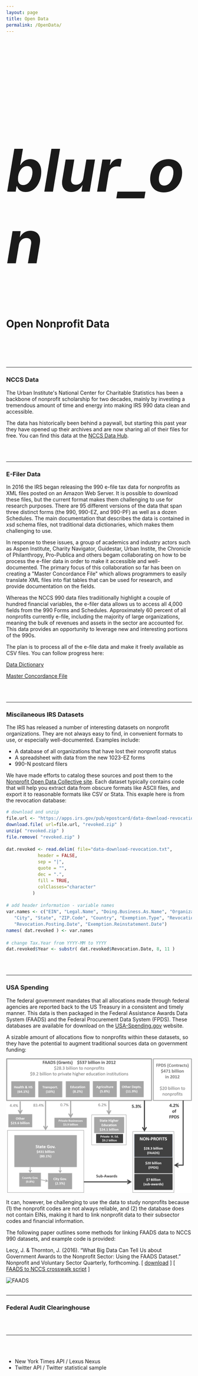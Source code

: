 ```yaml
---
layout: page
title: Open Data
permalink: /OpenData/
---
```


<br>
<br>

<div class="icon-block">
   <h1 class="center black-text" style="font-size:160px;"><i class="large material-icons">blur_on</i></h1>
   <h1 class="center orange-text">Open Nonprofit Data</h1>
</div>


<br>
<br>
<br>
<br>








------------------------------------------  

### NCCS Data

The Urban Institute's National Center for Charitable Statistics has been a backbone of nonprofit scholarship for two decades, mainly by investing a tremendous amount of time and energy into making IRS 990 data clean and accessible. 

The data has historically been behind a paywall, but starting this past year they have opened up their archives and are now sharing all of their files for free. You can find this data at the [NCCS Data Hub](http://nccs-data.urban.org/index.php).

<br>
<br>

------------------------------------------  

### E-Filer Data

In 2016 the IRS began releasing the 990 e-file tax data for nonprofits as XML files posted on an Amazon Web Server. It is possible to download these files, but the current format makes them challenging to use for research purposes. There are 95 different versions of the data that span three distinct forms (the 990, 990-EZ, and 990-PF) as well as a dozen Schedules. The main documentation that describes the data is contained in xsd schema files, not traditional data dictionaries, which makes them challenging to use.

In response to these issues, a group of academics and industry actors such as Aspen Institute, Charity Navigator, Guidestar, Urban Instite, the Chronicle of Philanthropy, Pro-Publica and others begam collaborating on how to be process the e-filer data in order to make it accessible and well-documented. The primary focus of this collaboration so far has been on creating a "Master Concordance File" which allows programmers to easily translate XML files into flat tables that can be used for research, and provide documentation on the fields. 

Whereas the NCCS 990 data files tradiitionally highlight a couple of hundred financial variables, the e-filer data allows us to access all 4,000 fields from the 990 Forms and Schedules. Approximately 60 percent of all nonprofits currently e-file, including the majority of large organizations, meaning the bulk of revenues and assets in the sector are accounted for. This data provides an opportunity to leverage new and interesting portions of the 990s.

The plan is to process all of the e-file data and make it freely available as CSV files. You can follow progress here:

[Data Dictionary](https://nonprofit-open-data-collective.github.io/irs-efile-master-concordance-file/data_dictionary.html)

[Master Concordance File](https://nonprofit-open-data-collective.github.io/irs-efile-master-concordance-file/)

<br>
<br>

------------------------------------------  

### Miscilaneous IRS Datasets

The IRS has released a number of interesting datasets on nonprofit organizations. They are not always easy to find, in convenient formats to use, or especially well-documented. Examples include:

* A database of all organizations that have lost their nonprofit status
* A spreadsheet with data from the new 1023-EZ forms
* 990-N postcard filers

We have made efforts to catalog these sources and post them to the [Nonprofit Open Data Collective site](https://github.com/Nonprofit-Open-Data-Collective). Each dataset typically contains code that will help you extract data from obscure formats like ASCII files, and export it to reasonable formats like CSV or Stata. This exaple here is from the revocation database:

```r
# download and unzip
file.url <- "https://apps.irs.gov/pub/epostcard/data-download-revocation.zip"
download.file( url=file.url, "revoked.zip" )
unzip( "revoked.zip" )
file.remove( "revoked.zip" )

dat.revoked <- read.delim( file="data-download-revocation.txt", 
            header = FALSE, 
            sep = "|", 
            quote = "",
            dec = ".", 
            fill = TRUE,  
            colClasses="character"
          )

# add header information - variable names
var.names <- c("EIN", "Legal.Name", "Doing.Business.As.Name", "Organization.Address", 
   "City", "State", "ZIP.Code", "Country", "Exemption.Type", "Revocation.Date", 
   "Revocation.Posting.Date", "Exemption.Reinstatement.Date")
names( dat.revoked ) <- var.names

# change Tax.Year from YYYY-MM to YYYY
dat.revoked$Year <- substr( dat.revoked$Revocation.Date, 8, 11 )

```

<br>
<br>

------------------------------------------  

### USA Spending

The federal government mandates that all allocations made through federal agencies are reported back to the US Treasury in a consistent and timely manner. This data is then packaged in the Federal Assistance Awards Data System (FAADS) and the Federal Procurement Data System (FPDS). These databases are available for download on the [USA-Spending.gov](https://www.usaspending.gov/Pages/Default.aspx) website.  

A sizable amount of allocations flow to nonprofits within these datasets, so they have the potential to augment traditional sources data on government funding:

![](./assets/Figure1.png)


It can, however, be challenging to use the data to study nonprofits because (1) the nonprofit codes are not always reliable, and (2) the database does not contain EINs, making it hard to link nonprofit data to their subsector codes and financial information.

The following paper outlines some methods for linking FAADS data to NCCS 990 datasets, and example code is provided:

Lecy, J. & Thornton, J. (2016). “What Big Data Can Tell Us about Government Awards to the Nonprofit Sector: Using the FAADS Dataset.” Nonprofit and Voluntary Sector Quarterly, forthcoming. [ [download](
http://www.lecy.info/s/FAADS-2015-Lecy-Thornton.pdf) ] [ [FAADS to NCCS crosswalk script](https://github.com/lecy/FAADS-NCCS-Crosswalk/blob/master/README.md) ]

<img src="https://github.com/lecy/arnova-2017-workshop/blob/master/assets/Figure1.png" alt="FAADS">


<br>
<br>

------------------------------------------  

### Federal Audit Clearinghouse





<br>
<br>

------------------------------------------  

<br>
<br>

* New York Times API / Lexus Nexus
* Twitter API / Twitter statistical sample

<br>
<br> 
